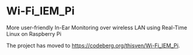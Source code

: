 # Wi-Fi_IEM_Pi
More user-friendly In-Ear Monitoring over wireless LAN using Real-Time Linux on Raspberry Pi

The project has moved to https://codeberg.org/thisven/Wi-Fi_IEM_Pi.
